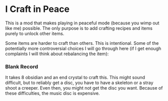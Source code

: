 # I Craft in Peace

This is a mod that makes playing in peaceful mode (because you wimp out like me) possible. The only purpose is to add
crafting recipes and items purely to unlock other items.

Some items are harder to craft than others. This is intentional. Some of the potentially more controversial choices I
will go through here (if I get enough complaints I will think about rebalancing the item):

### Blank Record

It takes 8 obsidian and an end crystal to craft this. This might sound difficult, but to reliably get a disc, you have
to have a skeleton or a stray shoot a creeper. Even then, you might not get the disc you want. Because of these
difficulties, the music disc is expensive.